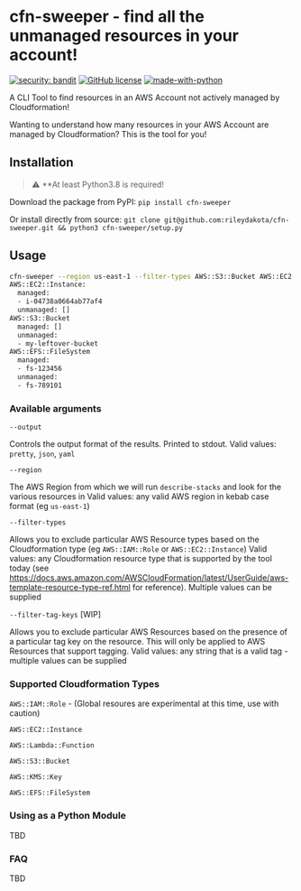 # cfn-sweeper - find all the unmanaged resources in your account!
[![security: bandit](https://img.shields.io/badge/security-bandit-yellow.svg)](https://github.com/PyCQA/bandit)
[![GitHub license](https://img.shields.io/github/license/Naereen/StrapDown.js.svg)](https://github.com/Naereen/StrapDown.js/blob/master/LICENSE)
[![made-with-python](https://img.shields.io/badge/Made%20with-Python-1f425f.svg)](https://www.python.org/)




A CLI Tool to find resources in an AWS Account not actively managed by Cloudformation!

Wanting to understand how many resources in your AWS Account are managed by Cloudformation? This is the tool for you!

## Installation

> :warning: **At least Python3.8 is required!

Download the package from PyPI:
```pip install cfn-sweeper```

Or install directly from source:
```git clone git@github.com:rileydakota/cfn-sweeper.git && python3 cfn-sweeper/setup.py```

## Usage

```bash
cfn-sweeper --region us-east-1 --filter-types AWS::S3::Bucket AWS::EC2::Instance AWS::EFS::FileSystem
AWS::EC2::Instance:
  managed:
  - i-04738a0664ab77af4
  unmanaged: []
AWS::S3::Bucket
  managed: []
  unmanaged:
  - my-leftover-bucket
AWS::EFS::FileSystem
  managed:
  - fs-123456
  unmanaged:
  - fs-789101
```
### Available arguments

`--output`

Controls the output format of the results. Printed to stdout.
Valid values: `pretty`, `json`, `yaml`

`--region`

The AWS Region from which we will run `describe-stacks` and look for the various resources in
Valid values: any valid AWS region in kebab case format (eg `us-east-1`)

`--filter-types`

Allows you to exclude particular AWS Resource types based on the Cloudformation type (eg `AWS::IAM::Role` or `AWS::EC2::Instance`) 
Valid values: any Cloudformation resource type that is supported by the tool today (see https://docs.aws.amazon.com/AWSCloudFormation/latest/UserGuide/aws-template-resource-type-ref.html for reference). Multiple values can be supplied


`--filter-tag-keys` [WIP]

Allows you to exclude particular AWS Resources based on the presence of a particular tag key on the resource. This will only be applied to AWS Resources that support tagging.
Valid values: any string that is a valid tag - multiple values can be supplied

### Supported Cloudformation Types

`AWS::IAM::Role` - (Global resoures are experimental at this time, use with caution)

`AWS::EC2::Instance`

`AWS::Lambda::Function`

`AWS::S3::Bucket`

`AWS::KMS::Key`

`AWS::EFS::FileSystem`

### Using as a Python Module

TBD

### FAQ

TBD

